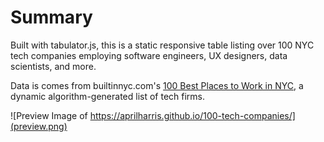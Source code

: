 # Summary

Built with tabulator.js, this is a static responsive table listing over 100 NYC tech companies employing software engineers, UX designers, data scientists, and more.

Data is comes from builtinnyc.com's [100 Best Places to Work in NYC](https://www.builtinnyc.com/companies/best-places-to-work-nyc), a dynamic algorithm-generated list of tech firms.


![Preview Image of https://aprilharris.github.io/100-tech-companies/](preview.png)
